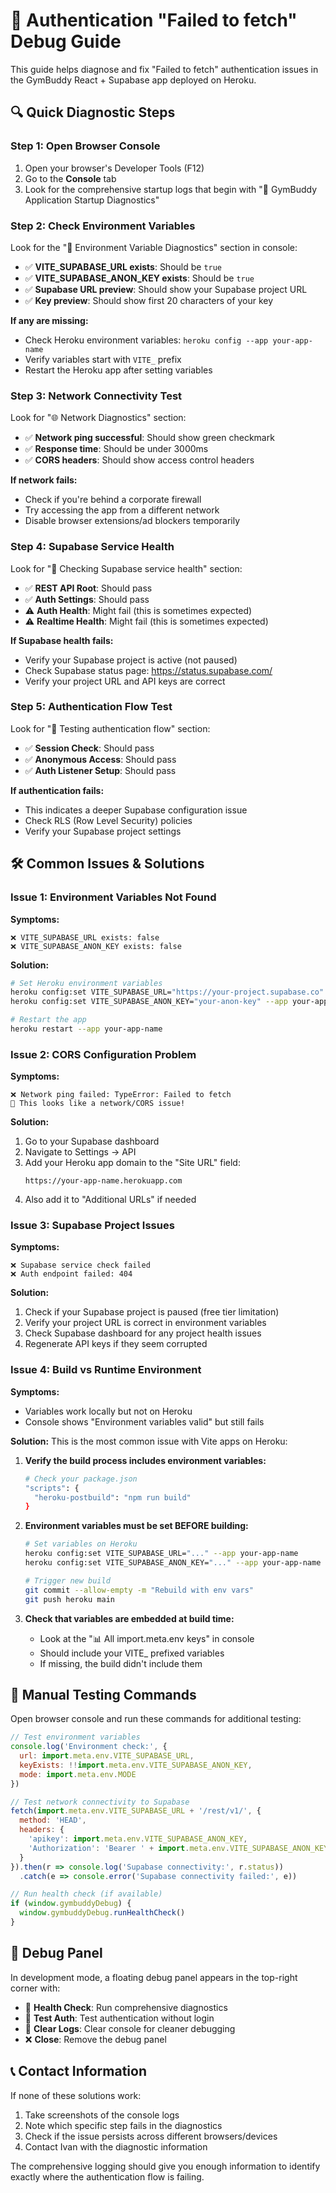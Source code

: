 # 🚨 Authentication "Failed to fetch" Debug Guide

This guide helps diagnose and fix "Failed to fetch" authentication issues in the GymBuddy React + Supabase app deployed on Heroku.

## 🔍 Quick Diagnostic Steps

### Step 1: Open Browser Console
1. Open your browser's Developer Tools (F12)
2. Go to the **Console** tab
3. Look for the comprehensive startup logs that begin with "🚀 GymBuddy Application Startup Diagnostics"

### Step 2: Check Environment Variables
Look for the "🔧 Environment Variable Diagnostics" section in console:
- ✅ **VITE_SUPABASE_URL exists**: Should be `true`
- ✅ **VITE_SUPABASE_ANON_KEY exists**: Should be `true`
- ✅ **Supabase URL preview**: Should show your Supabase project URL
- ✅ **Key preview**: Should show first 20 characters of your key

**If any are missing:**
- Check Heroku environment variables: `heroku config --app your-app-name`
- Verify variables start with `VITE_` prefix
- Restart the Heroku app after setting variables

### Step 3: Network Connectivity Test
Look for "🌐 Network Diagnostics" section:
- ✅ **Network ping successful**: Should show green checkmark
- ✅ **Response time**: Should be under 3000ms
- ✅ **CORS headers**: Should show access control headers

**If network fails:**
- Check if you're behind a corporate firewall
- Try accessing the app from a different network
- Disable browser extensions/ad blockers temporarily

### Step 4: Supabase Service Health
Look for "🏥 Checking Supabase service health" section:
- ✅ **REST API Root**: Should pass
- ✅ **Auth Settings**: Should pass  
- ⚠️ **Auth Health**: Might fail (this is sometimes expected)
- ⚠️ **Realtime Health**: Might fail (this is sometimes expected)

**If Supabase health fails:**
- Verify your Supabase project is active (not paused)
- Check Supabase status page: https://status.supabase.com/
- Verify your project URL and API keys are correct

### Step 5: Authentication Flow Test
Look for "🔐 Testing authentication flow" section:
- ✅ **Session Check**: Should pass
- ✅ **Anonymous Access**: Should pass
- ✅ **Auth Listener Setup**: Should pass

**If authentication fails:**
- This indicates a deeper Supabase configuration issue
- Check RLS (Row Level Security) policies
- Verify your Supabase project settings

## 🛠️ Common Issues & Solutions

### Issue 1: Environment Variables Not Found
**Symptoms:**
```
❌ VITE_SUPABASE_URL exists: false
❌ VITE_SUPABASE_ANON_KEY exists: false
```

**Solution:**
```bash
# Set Heroku environment variables
heroku config:set VITE_SUPABASE_URL="https://your-project.supabase.co" --app your-app-name
heroku config:set VITE_SUPABASE_ANON_KEY="your-anon-key" --app your-app-name

# Restart the app
heroku restart --app your-app-name
```

### Issue 2: CORS Configuration Problem
**Symptoms:**
```
❌ Network ping failed: TypeError: Failed to fetch
🚨 This looks like a network/CORS issue!
```

**Solution:**
1. Go to your Supabase dashboard
2. Navigate to Settings → API
3. Add your Heroku app domain to the "Site URL" field:
   ```
   https://your-app-name.herokuapp.com
   ```
4. Also add it to "Additional URLs" if needed

### Issue 3: Supabase Project Issues
**Symptoms:**
```
❌ Supabase service check failed
❌ Auth endpoint failed: 404
```

**Solution:**
1. Check if your Supabase project is paused (free tier limitation)
2. Verify your project URL is correct in environment variables
3. Check Supabase dashboard for any project health issues
4. Regenerate API keys if they seem corrupted

### Issue 4: Build vs Runtime Environment
**Symptoms:**
- Variables work locally but not on Heroku
- Console shows "Environment variables valid" but still fails

**Solution:**
This is the most common issue with Vite apps on Heroku:

1. **Verify the build process includes environment variables:**
   ```bash
   # Check your package.json
   "scripts": {
     "heroku-postbuild": "npm run build"
   }
   ```

2. **Environment variables must be set BEFORE building:**
   ```bash
   # Set variables on Heroku
   heroku config:set VITE_SUPABASE_URL="..." --app your-app-name
   heroku config:set VITE_SUPABASE_ANON_KEY="..." --app your-app-name
   
   # Trigger new build
   git commit --allow-empty -m "Rebuild with env vars"
   git push heroku main
   ```

3. **Check that variables are embedded at build time:**
   - Look at the "📊 All import.meta.env keys" in console
   - Should include your VITE_ prefixed variables
   - If missing, the build didn't include them

## 🧪 Manual Testing Commands

Open browser console and run these commands for additional testing:

```javascript
// Test environment variables
console.log('Environment check:', {
  url: import.meta.env.VITE_SUPABASE_URL,
  keyExists: !!import.meta.env.VITE_SUPABASE_ANON_KEY,
  mode: import.meta.env.MODE
})

// Test network connectivity to Supabase
fetch(import.meta.env.VITE_SUPABASE_URL + '/rest/v1/', {
  method: 'HEAD',
  headers: {
    'apikey': import.meta.env.VITE_SUPABASE_ANON_KEY,
    'Authorization': 'Bearer ' + import.meta.env.VITE_SUPABASE_ANON_KEY
  }
}).then(r => console.log('Supabase connectivity:', r.status))
  .catch(e => console.error('Supabase connectivity failed:', e))

// Run health check (if available)
if (window.gymbuddyDebug) {
  window.gymbuddyDebug.runHealthCheck()
}
```

## 🎯 Debug Panel

In development mode, a floating debug panel appears in the top-right corner with:
- 🏥 **Health Check**: Run comprehensive diagnostics
- 🔐 **Test Auth**: Test authentication without login
- 🧹 **Clear Logs**: Clear console for cleaner debugging
- ❌ **Close**: Remove the debug panel

## 📞 Contact Information

If none of these solutions work:
1. Take screenshots of the console logs
2. Note which specific step fails in the diagnostics
3. Check if the issue persists across different browsers/devices
4. Contact Ivan with the diagnostic information

The comprehensive logging should give you enough information to identify exactly where the authentication flow is failing.